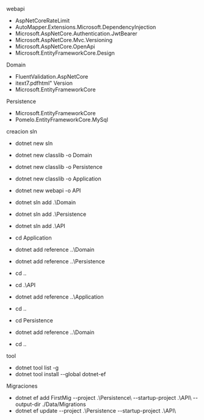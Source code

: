 webapi

- AspNetCoreRateLimit
- AutoMapper.Extensions.Microsoft.DependencyInjection
- Microsoft.AspNetCore.Authentication.JwtBearer
- Microsoft.AspNetCore.Mvc.Versioning
- Microsoft.AspNetCore.OpenApi
- Microsoft.EntityFrameworkCore.Design


Domain

- FluentValidation.AspNetCore
- itext7.pdfhtml" Version
- Microsoft.EntityFrameworkCore


Persistence

- Microsoft.EntityFrameworkCore
- Pomelo.EntityFrameworkCore.MySql

creacion sln

- dotnet new sln
- dotnet new classlib -o Domain
- dotnet new classlib -o Persistence
- dotnet new classlib -o Application
- dotnet new webapi -o API

- dotnet sln add .\Domain
- dotnet sln add .\Persistence
- dotnet sln add .\API

- cd Application
- dotnet add reference ..\Domain
- dotnet add reference ..\Persistence
- cd ..
- cd .\API
- dotnet add reference ..\Application
- cd ..
- cd Persistence
- dotnet add reference ..\Domain
- cd ..


tool

- dotnet tool list -g
- dotnet tool install --global dotnet-ef

Migraciones

- dotnet ef add FirstMig --project .\Persistence\ --startup-project .\API\ --output-dir ./Data/Migrations
- dotnet ef update --project .\Persistence --startup-project .\API\
